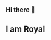 ### Hi there 👋
<!-- Links -->
[github]: https://github.com/CodingWithRoyal
[twitter]: https://twitter.com/CodingWithRoyal
[site]: https://royal.codes

## I am Royal

<!--
![](img1.gif)

{ Programming is not about learning syntax, its about solving problems }
------------------------------------------------------------------------

-->

<!-- <p align="left"> <img src="https://komarev.com/ghpvc/?username=CodingWithRoyal&label=Views&color=brightgreen&style=flat-square" alt="idlejatt" /> </p> -->

<!-- [![LinkedIn](https://img.shields.io/static/v1?style=for-the-badge&logo=linkedin&message=LinkedIn&label=&color=2867B2&labelColor=333)][linkedin] -->
<!-- [![Instagram](https://img.shields.io/static/v1?style=for-the-badge&logo=instagram&message=Instagram&label=&color=E1306C&labelColor=333)][instagram] -->
<!-- [![Facebook](https://img.shields.io/static/v1?style=for-the-badge&logo=facebook&message=Facebook&label=&color=1873EB&labelColor=333)][facebook] -->
<!-- <a href="mailto:iamroyalrandhawa@gmail.com"><img src="https://img.shields.io/static/v1?style=for-the-badge&logo=gmail&message=Gmail&label=&color=EA4335&labelColor=333" /></a> -->

<!-- ### Languages:
![Swift](https://img.shields.io/static/v1?style=for-the-badge&logo=swift&message=Swift&label=&color=FA7343&labelColor=333)
![C#](https://img.shields.io/static/v1?style=for-the-badge&logo=c-sharp&message=C%20Sharp&label=&color=fff&labelColor=333)
![Kotlin](https://img.shields.io/static/v1?style=for-the-badge&logo=kotlin&message=Kotlin&label=&color=3F82DB&labelColor=333)
![Java](https://img.shields.io/static/v1?style=for-the-badge&logo=java&message=Java&label=&color=E51F24&labelColor=333)
![Flutter](https://img.shields.io/static/v1?style=for-the-badge&logo=flutter&message=Flutter&label=&color=01579B&labelColor=333)
![Dart](https://img.shields.io/static/v1?style=for-the-badge&logo=dart&message=Dart&label=&color=2AB5F6&labelColor=333)
![Python](https://img.shields.io/static/v1?style=for-the-badge&logo=python&message=Python&label=&color=3671A3&labelColor=333)
![Php](https://img.shields.io/static/v1?style=for-the-badge&logo=php&message=Php&label=&color=777BB4&labelColor=333) -->

<!-- ### Tools:
![Visual Studio Code](https://img.shields.io/static/v1?style=for-the-badge&logo=visual-studio-code&message=Visual%20Studio%20Code&label=&color=23AAF2&labelColor=333)
![Visual Studio](https://img.shields.io/static/v1?style=for-the-badge&logo=visual-studio&message=Visual%20Studio&label=&color=BA87F3&labelColor=333)
![UE](https://img.shields.io/static/v1?style=for-the-badge&logo=unrealengine&message=UnrealEngine&label=&color=333&labelColor=333)
![Xcode](https://img.shields.io/static/v1?style=for-the-badge&logo=xcode&message=Xcode&label=&color=23AAF2&labelColor=333)
![Android Studio](https://img.shields.io/static/v1?style=for-the-badge&logo=android&message=AndroidStudio&label=&color=3DDC84&labelColor=333)

### Platforms:
![Windows](https://img.shields.io/static/v1?style=for-the-badge&logo=windows&message=Windows&label=&color=FFF&labelColor=333)
![Linux](https://img.shields.io/static/v1?style=for-the-badge&logo=linux&message=Linux&label=&color=F4AF00&labelColor=333)
![macOS](https://img.shields.io/static/v1?style=for-the-badge&logo=macos&message=MacOS&label=&color=FFF&labelColor=333) -->


<!-- **CodingWithRoyal/CodingWithRoyal** is a ✨ _special_ ✨ repository because its `README.md` (this file) appears on your GitHub profile. -->

<!--
<p align="center">
  <a href="https://www.twitter.com/CodingWithRoyal" target="_blank" rel="noreferrer"><img
  src="https://img.shields.io/twitter/follow/CodingWithRoyal?logo=twitter&style=for-the-badge&color=3382ed&labelColor=1c1917"
  /></a>
  <a href="https://www.github.com/CodingWithRoyal" target="_blank" rel="noreferrer"><img
  src="https://img.shields.io/github/followers/CodingWithRoyal?logo=github&style=for-the-badge&color=3382ed&labelColor=1c1917" /></a>
</p>

## About Me

- 🔭 I’m currently working on myself
- 🌱 I’m learning Web3 [@LearnWeb3DAO](https://twitter.com/LearnWeb3DAO)
- 👯 I’m looking to collaborate on making a new business
- 💬 Ask me about any issue, I love to solve problem
- 📫 How to reach me: [@CodingWithRoyal][twitter]
- 😄 Pronouns: He/His

### Skills

<p align="left">
  <a href="https://www.python.org/" target="_blank" rel="noreferrer">
    <img src="https://cdn.jsdelivr.net/gh/devicons/devicon/icons/python/python-original.svg" width="36" height="36" alt="Python" />
  </a>
  <a href="https://docs.microsoft.com/en-us/dotnet/csharp" target="_blank" rel="noreferrer">
    <img src="https://cdn.jsdelivr.net/gh/devicons/devicon/icons/csharp/csharp-original.svg" width="36" height="36" alt="C#" />
  </a>
  <a href="https://www.cplusplus.com" target="_blank" rel="noreferrer">
    <img src="https://cdn.jsdelivr.net/gh/devicons/devicon/icons/cplusplus/cplusplus-original.svg" width="36" height="36" alt="C++" />
  </a>
  <a href="https://www.java.com/" target="_blank" rel="noreferrer">
    <img src="https://cdn.jsdelivr.net/gh/devicons/devicon/icons/java/java-original.svg" width="36" height="36" alt="Java" />
  </a>
  <a href="https://www.php.net" target="_blank" rel="noreferrer">
    <img src="https://cdn.jsdelivr.net/gh/devicons/devicon/icons/php/php-original.svg" width="36" height="36" alt="Php" />
  </a>
  <a href="https://reactjs.org" target="_blank" rel="noreferrer">
    <img src="https://cdn.jsdelivr.net/gh/devicons/devicon/icons/react/react-original.svg" width="36" height="36" alt="React.JS" />
  </a>
  <a href="https://nextjs.org" target="_blank" rel="noreferrer">
    <img src="https://cdn.jsdelivr.net/gh/devicons/devicon/icons/nextjs/nextjs-original.svg" width="36" height="36" alt="Next.JS" />
  </a>
  <a href="https://developer.mozilla.org/en-US/docs/Web/JavaScript" target="_blank" rel="noreferrer">
    <img src="https://cdn.jsdelivr.net/gh/devicons/devicon/icons/javascript/javascript-original.svg" width="36" height="36" alt="Javascript" />
  </a>
  <a href="https://www.typescriptlang.org/" target="_blank" rel="noreferrer">
    <img src="https://cdn.jsdelivr.net/gh/devicons/devicon/icons/typescript/typescript-original.svg" width="36" height="36" alt="Typescript" />
  </a>
  <a href="https://nextjs.org" target="_blank" rel="noreferrer">
    <img src="https://cdn.jsdelivr.net/gh/devicons/devicon/icons/tailwindcss/tailwindcss-plain.svg" width="36" height="36" alt="Tailwind CSS" />
  </a>
  <a href="https://getbootstrap.com" target="_blank" rel="noreferrer">
    <img src="https://cdn.jsdelivr.net/gh/devicons/devicon/icons/bootstrap/bootstrap-original.svg" width="36" height="36" alt="Bootstrap" />
  </a>
</p>

<p align="left">
  <a href="https://graphql.org" target="_blank" rel="noreferrer">
    <img src="https://cdn.jsdelivr.net/gh/devicons/devicon/icons/graphql/graphql-plain.svg" width="36" height="36" alt="GraphQL" />
  </a>
  <a href="https://mongodb.com" target="_blank" rel="noreferrer">
    <img src="https://cdn.jsdelivr.net/gh/devicons/devicon/icons/mongodb/mongodb-plain.svg" width="36" height="36" alt="MongoDB" />
  </a>
  <a href="https://redis.io" target="_blank" rel="noreferrer">
    <img src="https://cdn.jsdelivr.net/gh/devicons/devicon/icons/redis/redis-plain.svg" width="36" height="36" alt="Redis" />
  </a>
  <a href="https://postgresql .org" target="_blank" rel="noreferrer">
    <img src="https://cdn.jsdelivr.net/gh/devicons/devicon/icons/postgresql/postgresql-plain.svg" width="36" height="36" alt="Postgresql" />
  </a>
  <a href="https://mysql.com" target="_blank" rel="noreferrer">
    <img src="https://cdn.jsdelivr.net/gh/devicons/devicon/icons/mysql/mysql-plain.svg" width="36" height="36" alt="MySQL" />
  </a>
</p>

<p align="center">
  <img  src="https://github-readme-streak-stats.herokuapp.com/?user=CodingWithRoyal&show_icons=true&locale=en&layout=compact&theme=elegant&line_height=0" />
</p>

<p align="center">
 <img src="https://activity-graph.herokuapp.com/graph?username=CodingWithRoyal&theme=elegant">
</p>

-->
